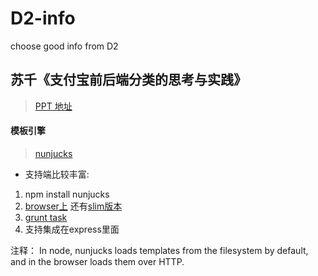 D2-info
=======

choose good info from D2

## 苏千《支付宝前后端分类的思考与实践》

> [PPT 地址]()

#### 模板引擎

> [nunjucks](http://mozilla.github.io/nunjucks/getting-started.html)

* 支持端比较丰富:
1. npm install nunjucks
2. [browser上](http://mozilla.github.io/nunjucks/files/nunjucks.js) 还有[slim版本](http://mozilla.github.io/nunjucks/files/nunjucks-slim.js)
3. [grunt task](https://github.com/jlongster/grunt-nunjucks)
4. 支持集成在express里面

注释：
In node, nunjucks loads templates from the filesystem by default, and in the browser loads them over HTTP.
